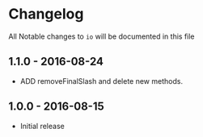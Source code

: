 # Changelog

All Notable changes to `io` will be documented in this file

## 1.1.0 - 2016-08-24

- ADD removeFinalSlash and delete new methods.

## 1.0.0 - 2016-08-15

- Initial release
